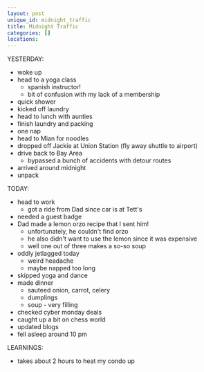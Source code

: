 ```yaml
---
layout: post
unique_id: midnight_traffic
title: Midnight Traffic
categories: []
locations: 
---
```


YESTERDAY:
* woke up
* head to a yoga class
  * spanish instructor!
  * bit of confusion with my lack of a membership
* quick shower
* kicked off laundry
* head to lunch with aunties
* finish laundry and packing
* one nap
* head to Mian for noodles
* dropped off Jackie at Union Station (fly away shuttle to airport)
* drive back to Bay Area
  * bypassed a bunch of accidents with detour routes
* arrived around midnight
* unpack

TODAY:
* head to work
  * got a ride from Dad since car is at Tett's
* needed a guest badge
* Dad made a lemon orzo recipe that I sent him!
  * unfortunately, he couldn't find orzo
  * he also didn't want to use the lemon since it was expensive
  * well one out of three makes a so-so soup
* oddly jetlagged today
  * weird headache
  * maybe napped too long
* skipped yoga and dance
* made dinner
  * sauteed onion, carrot, celery
  * dumplings
  * soup - very filling
* checked cyber monday deals
* caught up a bit on chess world
* updated blogs
* fell asleep around 10 pm

LEARNINGS:
* takes about 2 hours to heat my condo up
